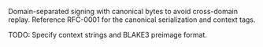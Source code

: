 Domain-separated signing with canonical bytes to avoid cross-domain replay. Reference RFC-0001 for the canonical serialization and context tags.

TODO: Specify context strings and BLAKE3 preimage format.

